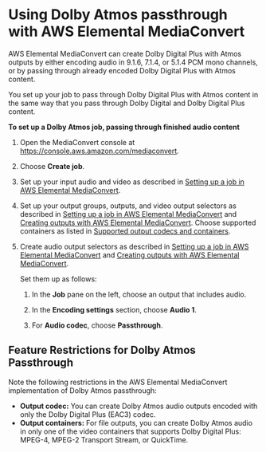 # Using Dolby Atmos passthrough with AWS Elemental MediaConvert<a name="using-dolby-atmos-passthrough"></a>

AWS Elemental MediaConvert can create Dolby Digital Plus with Atmos outputs by either encoding audio in 9\.1\.6, 7\.1\.4, or 5\.1\.4 PCM mono channels, or by passing through already encoded Dolby Digital Plus with Atmos content\.

You set up your job to pass through Dolby Digital Plus with Atmos content in the same way that you pass through Dolby Digital and Dolby Digital Plus content\.

**To set up a Dolby Atmos job, passing through finished audio content**

1. Open the MediaConvert console at [https://console\.aws\.amazon\.com/mediaconvert](https://console.aws.amazon.com/mediaconvert)\.

1. Choose **Create job**\.

1. Set up your input audio and video as described in [Setting up a job in AWS Elemental MediaConvert](setting-up-a-job.md)\.

1. Set up your output groups, outputs, and video output selectors as described in [Setting up a job in AWS Elemental MediaConvert](setting-up-a-job.md) and [Creating outputs with AWS Elemental MediaConvert](creating-streaming-and-file-outputs.md)\. Choose supported containers as listed in [Supported output codecs and containers](reference-codecs-containers.md)\.

1. Create audio output selectors as described in [Setting up a job in AWS Elemental MediaConvert](setting-up-a-job.md) and [Creating outputs with AWS Elemental MediaConvert](creating-streaming-and-file-outputs.md)\.

   Set them up as follows:

   1. In the **Job** pane on the left, choose an output that includes audio\.

   1. In the **Encoding settings** section, choose **Audio 1**\.

   1. For **Audio codec**, choose **Passthrough**\.

## Feature Restrictions for Dolby Atmos Passthrough<a name="feature-restrictions-for-dolby-atmos-passthrough"></a>

Note the following restrictions in the AWS Elemental MediaConvert implementation of Dolby Atmos passthrough:
+ **Output codec:** You can create Dolby Atmos audio outputs encoded with only the Dolby Digital Plus \(EAC3\) codec\.
+ **Output containers:** For file outputs, you can create Dolby Atmos audio in only one of the video containers that supports Dolby Digital Plus: MPEG\-4, MPEG\-2 Transport Stream, or QuickTime\.